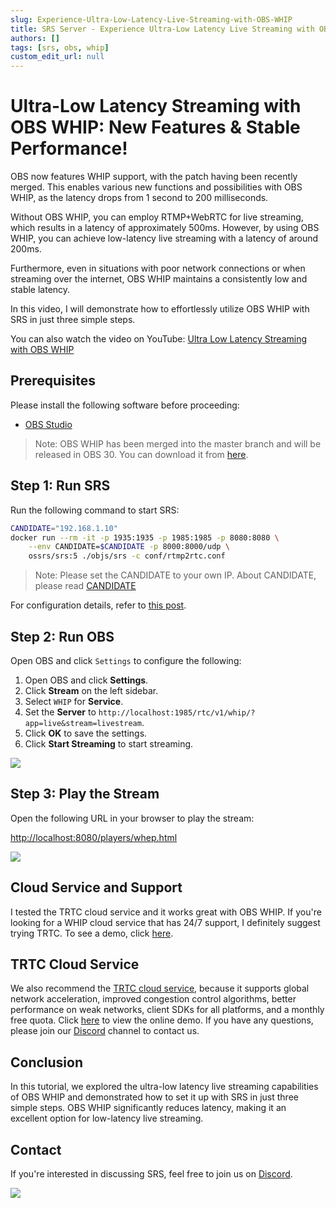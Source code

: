 ```yaml
---
slug: Experience-Ultra-Low-Latency-Live-Streaming-with-OBS-WHIP
title: SRS Server - Experience Ultra-Low Latency Live Streaming with OBS WHIP!
authors: []
tags: [srs, obs, whip]
custom_edit_url: null
---
```


# Ultra-Low Latency Streaming with OBS WHIP: New Features & Stable Performance!

OBS now features WHIP support, with the patch having been recently merged. This enables 
various new functions and possibilities with OBS WHIP, as the latency drops from 1 second 
to 200 milliseconds.

Without OBS WHIP, you can employ RTMP+WebRTC for live streaming, which results in a latency 
of approximately 500ms. However, by using OBS WHIP, you can achieve low-latency live 
streaming with a latency of around 200ms.

<!--truncate-->

Furthermore, even in situations with poor network connections or when streaming over the 
internet, OBS WHIP maintains a consistently low and stable latency.

In this video, I will demonstrate how to effortlessly utilize OBS WHIP with SRS in just 
three simple steps.

You can also watch the video on YouTube: [Ultra Low Latency Streaming with OBS WHIP](https://youtu.be/SqrazCPWcV0)

## Prerequisites

Please install the following software before proceeding:

- [OBS Studio](https://obsproject.com/download)

> Note: OBS WHIP has been merged into the master branch and will be released in OBS 30.
> You can download it from [here](https://github.com/obsproject/obs-studio/releases/tag/30.0.0-rc1).

## Step 1: Run SRS

Run the following command to start SRS:

```bash
CANDIDATE="192.168.1.10"
docker run --rm -it -p 1935:1935 -p 1985:1985 -p 8080:8080 \
    --env CANDIDATE=$CANDIDATE -p 8000:8000/udp \
    ossrs/srs:5 ./objs/srs -c conf/rtmp2rtc.conf
```

> Note: Please set the CANDIDATE to your own IP. About CANDIDATE, please read [CANDIDATE](/docs/v5/doc/webrtc#config-candidate)

For configuration details, refer to [this post](/docs/v5/doc/getting-started#webrtc-for-live-streaming).

## Step 2: Run OBS

Open OBS and click `Settings` to configure the following:

1. Open OBS and click **Settings**.
1. Click **Stream** on the left sidebar.
1. Select `WHIP` for **Service**.
1. Set the **Server** to `http://localhost:1985/rtc/v1/whip/?app=live&stream=livestream`.
1. Click **OK** to save the settings.
1. Click **Start Streaming** to start streaming.

![](/img/blog-2023-06-15-011.png)

## Step 3: Play the Stream

Open the following URL in your browser to play the stream:

[http://localhost:8080/players/whep.html](http://localhost:8080/players/whep.html)

![](/img/blog-2023-06-15-012.png)

## Cloud Service and Support

I tested the TRTC cloud service and it works great with OBS WHIP. If you're looking for 
a WHIP cloud service that has 24/7 support, I definitely suggest trying TRTC. To see a 
demo, click [here](https://tencent-rtc.github.io/obs-trtc/).

## TRTC Cloud Service

We also recommend the [TRTC cloud service](https://ossrs.io/trtc/register?utm_source=community&utm_medium=ossrs&utm_campaign=OBS-WHIP-TRTC&_channel_track_key=K7mXPmCZ), 
because it supports global network acceleration, improved congestion control algorithms, better performance on weak networks, 
client SDKs for all platforms, and a monthly free quota. Click [here](https://ossrs.io/trtc/demo?utm_source=community&utm_medium=ossrs&utm_campaign=OBS-WHIP-TRTC&_channel_track_key=lfJKyOlF)
to view the online demo. If you have any questions, please join our [Discord](https://discord.gg/DCCH6HyhuT) channel
to contact us.

## Conclusion

In this tutorial, we explored the ultra-low latency live streaming capabilities of OBS WHIP and 
demonstrated how to set it up with SRS in just three simple steps. OBS WHIP significantly reduces 
latency, making it an excellent option for low-latency live streaming.

## Contact

If you're interested in discussing SRS, feel free to join us on [Discord](https://discord.gg/yZ4BnPmHAd).

![](https://ossrs.net/gif/v1/sls.gif?site=ossrs.io&path=/lts/blog-en/2023-06-15-Experience-Ultra-Low-Latency-Live-Streaming-with-OBS-WHIP)
